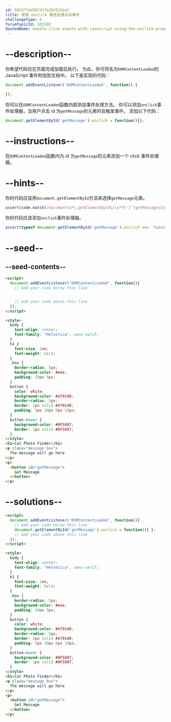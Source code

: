 ```yaml
---
id: 587d7fad367417b2b2512be1
title: 使用 onclick 属性处理点击事件
challengeType: 6
forumTopicId: 301503
dashedName: handle-click-events-with-javascript-using-the-onclick-property
---
```


# --description--

你希望代码仅在页面完成加载后执行。 为此，你可将名为`DOMContentLoaded`的 JavaScript 事件附加到文档中。 以下是实现的代码：

```js
document.addEventListener('DOMContentLoaded', function() {

});
```

你可以在`DOMContentLoaded`函数内部添加事件处理方法。 你可以添加`onclick`事件处理器，当用户点击 id 为`getMessage`的元素时会触发事件。 添加以下代码：

```js
document.getElementById('getMessage').onclick = function(){};
```

# --instructions--

在`DOMContentLoaded`函数内为 id 为`getMessage`的元素添加一个 click 事件处理器。

# --hints--

你的代码应该用`document.getElementById`方法来选择`getMessage`元素。

```js
assert(code.match(/document\s*\.getElementById\(\s*?('|")getMessage\1\s*?\)/g));
```

你的代码应该添加`onclick`事件处理器。

```js
assert(typeof document.getElementById('getMessage').onclick === 'function');
```

# --seed--

## --seed-contents--

```html
<script>
  document.addEventListener('DOMContentLoaded', function(){
    // Add your code below this line


    // Add your code above this line
  });
</script>

<style>
  body {
    text-align: center;
    font-family: "Helvetica", sans-serif;
  }
  h1 {
    font-size: 2em;
    font-weight: bold;
  }
  .box {
    border-radius: 5px;
    background-color: #eee;
    padding: 20px 5px;
  }
  button {
    color: white;
    background-color: #4791d0;
    border-radius: 5px;
    border: 1px solid #4791d0;
    padding: 5px 10px 8px 10px;
  }
  button:hover {
    background-color: #0F5897;
    border: 1px solid #0F5897;
  }
</style>
<h1>Cat Photo Finder</h1>
<p class="message box">
  The message will go here
</p>
<p>
  <button id="getMessage">
    Get Message
  </button>
</p>
```

# --solutions--

```html
<script>
  document.addEventListener('DOMContentLoaded', function(){
    // Add your code below this line
    document.getElementById('getMessage').onclick = function(){ };
    // Add your code above this line
  });
</script>

<style>
  body {
    text-align: center;
    font-family: "Helvetica", sans-serif;
  }
  h1 {
    font-size: 2em;
    font-weight: bold;
  }
  .box {
    border-radius: 5px;
    background-color: #eee;
    padding: 20px 5px;
  }
  button {
    color: white;
    background-color: #4791d0;
    border-radius: 5px;
    border: 1px solid #4791d0;
    padding: 5px 10px 8px 10px;
  }
  button:hover {
    background-color: #0F5897;
    border: 1px solid #0F5897;
  }
</style>
<h1>Cat Photo Finder</h1> 
<p class="message box">
  The message will go here
</p>
<p>
  <button id="getMessage">
    Get Message
  </button>
</p>
```
